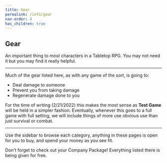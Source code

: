 ```yaml
---
title: Gear
permalink: /info/gear
nav-order: 4
has_children: true
---
```


## Gear

An important thing to *most* characters in a Tabletop RPG. You may not need it but you may find it really helpful.

---

Much of the gear listed here, as with any game of the sort, is going to:

* Deal damage to someone
* Prevent you from taking damage
* Regenerate damage done to you

For the time of writing (2/21/2022) this makes the most sense as **Test Game** will be held in a simpler fashion. Eventually, whenever this goes to a full game with full setting, we will include things of more use obvious use than just survival or combat.

---

Use the sidebar to browse each category, anything in these pages is open for you to buy, and spend your money as you see fit.

Don't forget to check out your Company Package! Everything listed there is being given for free.
